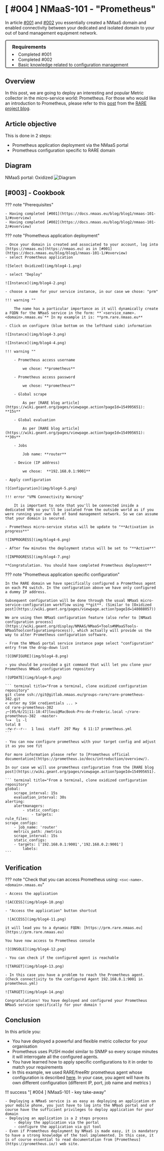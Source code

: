 # [ #004 ] NMaaS-101 - "Prometheus"

In article [#001](https://docs.nmaas.eu/blog/blog1/nmaas-101-1/#overview) and [#002](https://docs.nmaas.eu/blog/blog2/nmaas-101-2/#overview) you essentially created a NMaaS domain and enabled connectivity between your dedicated and isolated domain to your out of band management equipment network.

<div style="border: 3px solid gray; border-radius: 5px; padding-left: 20px;">

<h3 style="margin: 0.6em 0 0.4em;">Requirements</h3>
<li>Completed #001</li> 
<li>Completed #002</li>
<li>Basic knowledge related to configuration management</li>

</div>

## Overview

In this post, we are going to deploy an interesting and popular Metric collector in the micro-service world: Prometheus. For those who would like an introduction to Prometheus, please refer to this [post](https://wiki.geant.org/pages/viewpage.action?pageId=154995651) from the [RARE project blog](https://wiki.geant.org/pages/viewrecentblogposts.action?key=RARE).

## Article objective

This is done in 2 steps:

- Prometheus application deployment via the NMaaS portal
- Prometheus configuration specific to RARE domain  

## Diagram

NMaaS portal: Oxidized
![Diagram](img/blog4-1.png)

## [#003] - Cookbook

??? note "Prerequisites"

    - Having completed [#001](https://docs.nmaas.eu/blog/blog1/nmaas-101-1/#overview)
    - Having completed [#002](https://docs.nmaas.eu/blog/blog2/nmaas-101-2/#overview)

??? note "Prometheus application deployment"

    - Once your domain is created and associated to your account, log into [https://nmaas.eu](https://nmaas.eu) as in [#001](https://docs.nmaas.eu/blog/blog1/nmaas-101-1/#overview)
    - select Prometheus application 

    ![Select Oxidized](img/blog4-1.png)

    - select "Deploy"

    ![Instance](img/blog4-2.png)

    - choose a name for your service instance, in our case we chose: "prm"

    !!! warning ""

        The name has a particular importance as it will dynamically create a FQDN for the NMaaS service in the form: **`<service_name>.<domain>.nmaas.eu`** In my example it is: **prm.rare.nmaas.eu**

    - Click on configure (blue bottom on the lefthand side) information

    ![Instance](img/blog4-3.png)

    ![Instance](img/blog4-4.png)

    !!! warning ""
        
        - Prometheus access username

            we chose: **prometheus**

        - Prometheus access password

            we chose: **prometheus**

        - Global scrape
        
            As per [RARE blog article](https://wiki.geant.org/pages/viewpage.action?pageId=154995651): **15s**

        - Global evaluation

            As per [RARE blog article](https://wiki.geant.org/pages/viewpage.action?pageId=154995651): **30s**

        - Jobs

            Job name: **router**

        - Device (IP address)

            we chose:  **192.168.0.1:9001**

    - Apply configuration

    ![Configuration](img/blog4-5.png)

    !!! error "VPN Connectivity Warning"

        It is important to note that you'll be connected inside a dedicated VPN so you'll be isolated from the outside world as if you were running your own Out of band management network. So we can assume that your domain is secured.

    - Prometheus micro-service status will be update to "**Activation in progress**"

    ![INPROGRESS](img/blog4-6.png)

    - After few minutes the deployment status will be set to "**Active**"

    ![INPROGRESS](img/blog4-7.png)

    **Congratulation. You should have completed Prometheus deployment**

??? note "Prometheus application specific configuration"

    In the RARE domain we have specifically configured a Prometheus agent on each P4 switch. In the configuration above we have only configured a dummy IP address.

    Subsequent configuration will be done through the usual NMaaS micro-service-configuration workflow using **git**. (Similar to [Oxidized post](https://wiki.geant.org/pages/viewpage.action?pageId=148088057))

    We are using then NMaaS configuration feature (also refer to [NMaaS configuration process](https://wiki.geant.org/display/NMAAS/NMaaS+Tools#NMaaSTools-NMaaSToolconfigurationprocess)), which actually will provide us the way to alter Prometheus configuration software.

    - From the NMaaS portal service instance page select "configuration" entry from the drop-down list

    ![CONFIGURE](img/blog4-8.png)

    - you should be provided a git command that will let you clone your Prometheus NMaaS configuration repository
    
    ![UPDATE](img/blog4-9.png)

    ``` terminal title="From a terminal, clone oxidized configuration repository"
    git clone ssh://git@gitlab.nmaas.eu/groups-rare/rare-prometheus-382.git
    < enter my SSH credientials ... >
    cd rare-prometheus-382
    ╭─[05/6/21|11:18:47]loui@MacBook-Pro-de-Frederic.local ~/rare-prometheus-382  ‹master›
    ╰─➤  ls -l
    total 8
    -rw-r--r--  1 loui  staff  297 May  6 11:17 prometheus.yml
    ```

    - You can now configure prometheus with your target config and adjust it as you see fit

    For more information please refer to [Prometheus official documentation](https://prometheus.io/docs/introduction/overview/).

    In our case we will use prometheus configuration from the [RARE blog post](https://wiki.geant.org/pages/viewpage.action?pageId=154995651).

    ``` terminal title="From a terminal, clone oxidized configuration repository"
    global:
        scrape_interval: 15s
        evaluation_interval: 30s
    alerting:
        alertmanagers:
            - static_configs:
                - targets:
    rule_files:
    scrape_configs:
        - job_name: 'router'
        metrics_path: /metrics
        scrape_interval: 15s
        static_configs:
        - targets: ['192.168.0.1:9001','192.168.0.2:9001']
            labels:
    ```

## Verification

??? note "Check that you can access Prometheus using: `<svc-name>.<domain>.nmaas.eu`"

    - Access the application 
    
    ![ACCESS](img/blog4-10.png)

    - "Access the application" button shortcut

     ![ACCESS](img/blog4-11.png)

    it will lead you to a dynamic FQDN: [https://prm.rare.nmaas.eu](https://prm.rare.nmaas.eu)

    You have now access to Prometheus console

    ![CONSOLE](img/blog4-12.png)

    - You can check if the configured agent is reachable
    
    ![TARGET](img/blog4-13.png)

    - In this case you have a problem to reach the Prometheus agent. (Check connectivity to the configured Agent 192.168.0.1:9001 in prometheus.yml)

    ![TARGET](img/blog4-14.png)

    Congratulations! You have deployed and configured your Prometheus NMaaS service specifically for your domain !

## Conclusion

In this article you:

- You have deployed a powerful and flexible metric collector for your organisation
- Prometheus uses PUSH model similar to SNMP so every scrape minutes it will interrogate all the configured agents.
- You have learned how to apply specific configurations to it in order to match your requirements
- In this example, we used RARE/freeRtr prometheus agent whose configuration is described [here](https://wiki.geant.org/pages/viewpage.action?pageId=154995651). In your case, you agent will have its own different configuration (different IP, port, job name and metrics )

!!! success "[ #004 ] NMaaS-101 - key take-away"
    
    - Deploying a NMaaS service is as easy as deploying an application on your mobile phone, you just have to log into the NMaaS portal and of course have the sufficient privileges to deploy application for your domain
    - Deploying an application is a 2 steps process
        - deploy the application via the portal
        - configure the application via git tool
    - Even if Prometheus deployment by NMaaS is made easy, it is mandatory to have a strong knowledge of the tool implemented. In this case, it is of course essential to read documentation from [Prometheus](https://prometheus.io/) web site.

